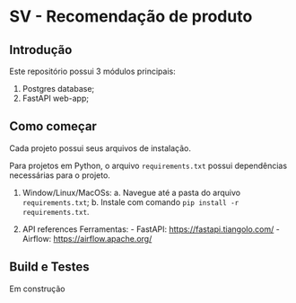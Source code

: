 # SV - Recomendação de produto

## Introdução 

Este repositório possui 3 módulos principais:

1. Postgres database;
2. FastAPI web-app;

## Como começar

Cada projeto possui seus arquivos de instalação. 

Para projetos em Python, o arquivo `requirements.txt` possui dependências necessárias para o projeto. 

1. Window/Linux/MacOSs: 
    a. Navegue até a pasta do arquivo `requirements.txt`; 
    b. Instale com comando `pip install -r requirements.txt`.

2. API references
    Ferramentas: 
    	- FastAPI: https://fastapi.tiangolo.com/
    	- Airflow: https://airflow.apache.org/

## Build e Testes

Em construção
